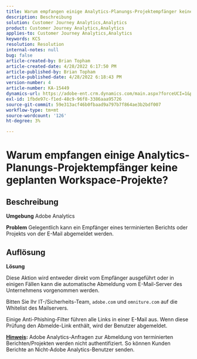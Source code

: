 ```yaml
---
title: Warum empfangen einige Analytics-Planungs-Projektempfänger keine geplanten Workspace-Projekte?
description: Beschreibung
solution: Customer Journey Analytics,Analytics
product: Customer Journey Analytics,Analytics
applies-to: Customer Journey Analytics,Analytics
keywords: KCS
resolution: Resolution
internal-notes: null
bug: false
article-created-by: Brian Topham
article-created-date: 4/28/2022 6:17:50 PM
article-published-by: Brian Topham
article-published-date: 4/28/2022 6:18:43 PM
version-number: 4
article-number: KA-15449
dynamics-url: https://adobe-ent.crm.dynamics.com/main.aspx?forceUCI=1&pagetype=entityrecord&etn=knowledgearticle&id=9a1ed07d-1fc7-ec11-a7b6-0022480a1b03
exl-id: 1fbde97c-f1ed-48c9-96f8-3386aaa95726
source-git-commit: 59e313acf46b0fbaad9a797b7f864ae3b2bdf007
workflow-type: tm+mt
source-wordcount: '126'
ht-degree: 3%

---
```


# Warum empfangen einige Analytics-Planungs-Projektempfänger keine geplanten Workspace-Projekte?

## Beschreibung


<b>Umgebung</b>
Adobe Analytics

<b>Problem</b>
Gelegentlich kann ein Empfänger eines terminierten Berichts oder Projekts von der E-Mail abgemeldet werden.


## Auflösung


<b>Lösung</b>

Diese Aktion wird entweder direkt vom Empfänger ausgeführt oder in einigen Fällen kann die automatische Abmeldung vom E-Mail-Server des Unternehmens vorgenommen werden.

Bitten Sie Ihr IT-/Sicherheits-Team, `adobe.com` und `omniture.com` auf die Whitelist des Mailservers.

Einige Anti-Phishing-Filter führen alle Links in einer E-Mail aus. Wenn diese Prüfung den Abmelde-Link enthält, wird der Benutzer abgemeldet.

<b><u>Hinweis</u>:</b>
Adobe Analytics-Anfragen zur Abmeldung von terminierten Berichten/Projekten werden nicht authentifiziert. So können Kunden Berichte an Nicht-Adobe Analytics-Benutzer senden.



